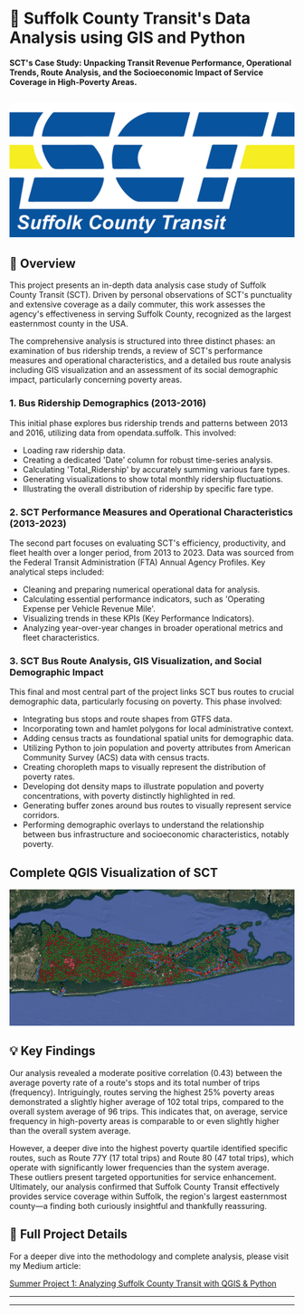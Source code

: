 #  🚌 Suffolk County Transit's Data Analysis using GIS and Python

**SCT's Case Study: Unpacking Transit Revenue Performance, Operational Trends, Route Analysis, and the Socioeconomic Impact of Service Coverage in High-Poverty Areas.**

![SCT_Logo](Images/sctlogo.png)
---

## 📄 Overview

This project presents an in-depth data analysis case study of Suffolk County Transit (SCT). Driven by personal observations of SCT's punctuality and extensive coverage as a daily commuter, this work assesses the agency's effectiveness in serving Suffolk County, recognized as the largest easternmost county in the USA.

The comprehensive analysis is structured into three distinct phases: an examination of bus ridership trends, a review of SCT's performance measures and operational characteristics, and a detailed bus route analysis including GIS visualization and an assessment of its social demographic impact, particularly concerning poverty areas.

### 1. Bus Ridership Demographics (2013-2016)

This initial phase explores bus ridership trends and patterns between 2013 and 2016, utilizing data from opendata.suffolk. This involved:
* Loading raw ridership data.
* Creating a dedicated 'Date' column for robust time-series analysis.
* Calculating 'Total_Ridership' by accurately summing various fare types.
* Generating visualizations to show total monthly ridership fluctuations.
* Illustrating the overall distribution of ridership by specific fare type.

### 2. SCT Performance Measures and Operational Characteristics (2013-2023)

The second part focuses on evaluating SCT's efficiency, productivity, and fleet health over a longer period, from 2013 to 2023. Data was sourced from the Federal Transit Administration (FTA) Annual Agency Profiles. Key analytical steps included:
* Cleaning and preparing numerical operational data for analysis.
* Calculating essential performance indicators, such as 'Operating Expense per Vehicle Revenue Mile'.
* Visualizing trends in these KPIs (Key Performance Indicators).
* Analyzing year-over-year changes in broader operational metrics and fleet characteristics.

### 3. SCT Bus Route Analysis, GIS Visualization, and Social Demographic Impact

This final and most central part of the project links SCT bus routes to crucial demographic data, particularly focusing on poverty. This phase involved:
* Integrating bus stops and route shapes from GTFS data.
* Incorporating town and hamlet polygons for local administrative context.
* Adding census tracts as foundational spatial units for demographic data.
* Utilizing Python to join population and poverty attributes from American Community Survey (ACS) data with census tracts.
* Creating choropleth maps to visually represent the distribution of poverty rates.
* Developing dot density maps to illustrate population and poverty concentrations, with poverty distinctly highlighted in red.
* Generating buffer zones around bus routes to visually represent service corridors.
* Performing demographic overlays to understand the relationship between bus infrastructure and socioeconomic characteristics, notably poverty.

## Complete QGIS Visualization of SCT



![](Images/map.png)

## 💡 Key Findings

Our analysis revealed a moderate positive correlation (0.43) between the average poverty rate of a route's stops and its total number of trips (frequency). Intriguingly, routes serving the highest 25% poverty areas demonstrated a slightly higher average of 102 total trips, compared to the overall system average of 96 trips. This indicates that, on average, service frequency in high-poverty areas is comparable to or even slightly higher than the overall system average.

However, a deeper dive into the highest poverty quartile identified specific routes, such as Route 77Y (17 total trips) and Route 80 (47 total trips), which operate with significantly lower frequencies than the system average. These outliers present targeted opportunities for service enhancement. Ultimately, our analysis confirmed that Suffolk County Transit effectively provides service coverage within Suffolk, the region's largest easternmost county—a finding both curiously insightful and thankfully reassuring.

## 🔗 Full Project Details

For a deeper dive into the methodology and complete analysis, please visit my Medium article:

[Summer Project 1: Analyzing Suffolk County Transit with QGIS & Python](https://medium.com/@vummadiharsha123/summer-project-1-analyzing-suffolk-county-transit-with-qgis-python-9482692bbb80)

---
---
